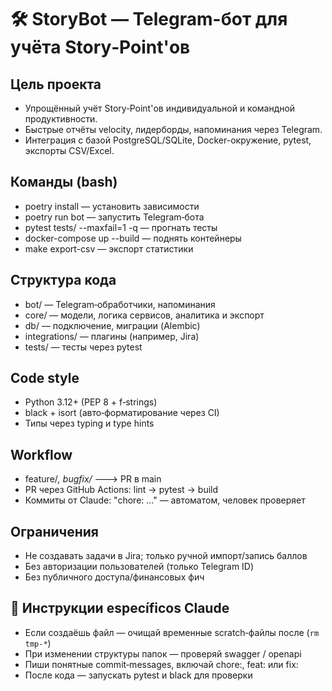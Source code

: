 # 🛠 StoryBot — Telegram-бот для учёта Story‑Point'ов

## Цель проекта
- Упрощённый учёт Story‑Point'ов индивидуальной и командной продуктивности.
- Быстрые отчёты velocity, лидерборды, напоминания через Telegram.
- Интеграция с базой PostgreSQL/SQLite, Docker-окружение, pytest, экспорты CSV/Excel.

## Команды (bash)
- poetry install — установить зависимости
- poetry run bot — запустить Telegram‑бота
- pytest tests/ --maxfail=1 -q — прогнать тесты
- docker-compose up --build — поднять контейнеры
- make export-csv — экспорт статистики

## Структура кода
- bot/ — Telegram‑обработчики, напоминания
- core/ — модели, логика сервисов, аналитика и экспорт
- db/ — подключение, миграции (Alembic)
- integrations/ — плагины (например, Jira)
- tests/ — тесты через pytest

## Code style
- Python 3.12+ (PEP 8 + f‑strings)
- black + isort (авто‑форматирование через CI)
- Типы через typing и type hints

## Workflow
- feature/*, bugfix/* 🡒 PR в main
- PR через GitHub Actions: lint → pytest → build
- Коммиты от Claude: "chore: ..." — автоматом, человек проверяет

## Ограничения
- Не создавать задачи в Jira; только ручной импорт/запись баллов
- Без авторизации пользователей (только Telegram ID)
- Без публичного доступа/финансовых фич

## 🔧 Инструкции específicos Claude
- Если создаёшь файл — очищай временные scratch‑файлы после (`rm tmp-*`)
- При изменении структуры папок — проверяй swagger / openapi
- Пиши понятные commit‑messages, включай chore:, feat: или fix:
- После кода — запускать pytest и black для проверки